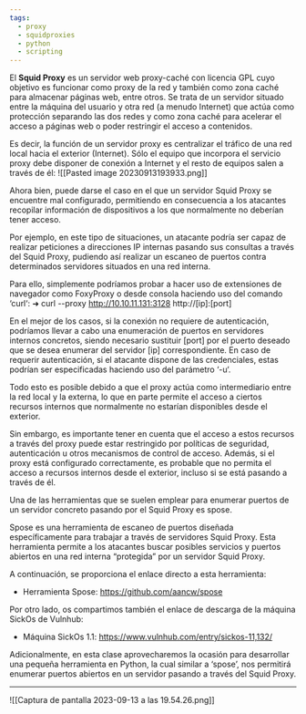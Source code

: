 ```yaml
---
tags:
  - proxy
  - squidproxies
  - python
  - scripting
---
```

El **Squid Proxy** es un servidor web proxy-caché con licencia GPL cuyo objetivo es funcionar como proxy de la red y también como zona caché para almacenar páginas web, entre otros. Se trata de un servidor situado entre la máquina del usuario y otra red (a menudo Internet) que actúa como protección separando las dos redes y como zona caché para acelerar el acceso a páginas web o poder restringir el acceso a contenidos.

Es decir, la función de un servidor proxy es centralizar el tráfico de una red local hacia el exterior (Internet). Sólo el equipo que incorpora el servicio proxy debe disponer de conexión a Internet y el resto de equipos salen a través de él:
![[Pasted image 20230913193933.png]]

Ahora bien, puede darse el caso en el que un servidor Squid Proxy se encuentre mal configurado, permitiendo en consecuencia a los atacantes recopilar información de dispositivos a los que normalmente no deberían tener acceso.

Por ejemplo, en este tipo de situaciones, un atacante podría ser capaz de realizar peticiones a direcciones IP internas pasando sus consultas a través del Squid Proxy, pudiendo así realizar un escaneo de puertos contra determinados servidores situados en una red interna.

Para ello, simplemente podríamos probar a hacer uso de extensiones de navegador como FoxyProxy o desde consola haciendo uso del comando ‘curl‘:
➜  curl --proxy http://10.10.11.131:3128 http://[ip]:[port]

En el mejor de los casos, si la conexión no requiere de autenticación, podríamos llevar a cabo una enumeración de puertos en servidores internos concretos, siendo necesario sustituir [port] por el puerto deseado que se desea enumerar del servidor [ip] correspondiente. En caso de requerir autenticación, si el atacante dispone de las credenciales, estas podrían ser especificadas haciendo uso del parámetro ‘-u‘.

Todo esto es posible debido a que el proxy actúa como intermediario entre la red local y la externa, lo que en parte permite el acceso a ciertos recursos internos que normalmente no estarían disponibles desde el exterior.

Sin embargo, es importante tener en cuenta que el acceso a estos recursos a través del proxy puede estar restringido por políticas de seguridad, autenticación u otros mecanismos de control de acceso. Además, si el proxy está configurado correctamente, es probable que no permita el acceso a recursos internos desde el exterior, incluso si se está pasando a través de él.

Una de las herramientas que se suelen emplear para enumerar puertos de un servidor concreto pasando por el Squid Proxy es spose.

Spose es una herramienta de escaneo de puertos diseñada específicamente para trabajar a través de servidores Squid Proxy. Esta herramienta permite a los atacantes buscar posibles servicios y puertos abiertos en una red interna “protegida” por un servidor Squid Proxy.

A continuación, se proporciona el enlace directo a esta herramienta:
- Herramienta Spose: https://github.com/aancw/spose

Por otro lado, os compartimos también el enlace de descarga de la máquina SickOs de Vulnhub:
- Máquina SickOs 1.1: https://www.vulnhub.com/entry/sickos-11,132/

Adicionalmente, en esta clase aprovecharemos la ocasión para desarrollar una pequeña herramienta en Python, la cual similar a ‘spose’, nos permitirá enumerar puertos abiertos en un servidor pasando a través del Squid Proxy.

-----------
![[Captura de pantalla 2023-09-13 a las 19.54.26.png]]